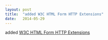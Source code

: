 ```yaml
---
layout: post
title:  "added W3C HTML Form HTTP Extensions"
date:   2014-05-29
---
```


added [W3C HTML Form HTTP Extensions](/spec/form-http-extensions)

